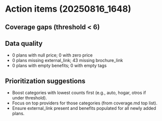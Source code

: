 # Action items (20250816_1648)
## Coverage gaps (threshold < 6)

## Data quality
- 0 plans with null price; 0 with zero price
- 0 plans missing external_link; 43 missing brochure_link
- 0 plans with empty benefits; 0 with empty tags

## Prioritization suggestions
- Boost categories with lowest counts first (e.g., auto, hogar, otros if under threshold).
- Focus on top providers for those categories (from coverage.md top list).
- Ensure external_link present and benefits populated for all newly added plans.